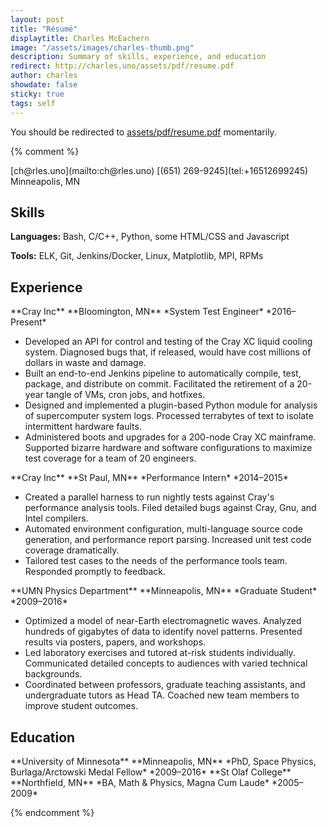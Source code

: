 ```yaml
---
layout: post
title: "Résumé"
displaytitle: Charles McEachern
image: "/assets/images/charles-thumb.png"
description: Summary of skills, experience, and education
redirect: http://charles.uno/assets/pdf/resume.pdf
author: charles
showdate: false
sticky: true
tags: self
---
```


You should be redirected to [assets/pdf/resume.pdf](http://charles.uno/assets/pdf/resume.pdf) momentarily.

{% comment %}

<span class="pool">
    <span class="floater">
        <i class="fas fa-envelope" aria-hidden="true"></i> [ch@rles.uno](mailto:ch@rles.uno)
    </span>
<!--
    <span class="floater">
        <i class="fa fa-link" aria-hidden="true"></i> [charles.uno](http://charles.uno)
    </span>
-->
<!--
    <span class="floater">
        <i class="fa fa-github" aria-hidden="true"></i> [`charles_uno`](https://github.com/charles-uno)
    </span>
-->
    <span class="floater">
        <i class="fa fa-phone" aria-hidden="true"></i> [(651) 269-9245](tel:+16512699245)
    </span>
    <span class="floater">
        <i class="fas fa-map-marker-alt" aria-hidden="true"></i> Minneapolis, MN
    </span>
</span>

## Skills

**Languages:** Bash, C/C++, Python, some HTML/CSS and Javascript

**Tools:** ELK, Git, Jenkins/Docker, Linux, Matplotlib, MPI, RPMs

## Experience

<span class="pool">
<span class="floater">
**Cray Inc**
</span>
<span class="floater">
**Bloomington, MN**
</span>
</span>
<span class="pool">
<span class="floater">
*System Test Engineer*
</span>
<span class="floater">
*2016–Present*
</span>
</span>

- Developed an API for control and testing of the Cray XC liquid cooling system. Diagnosed bugs that, if released, would have cost millions of dollars in waste and damage.
- Built an end-to-end Jenkins pipeline to automatically compile, test, package, and distribute on commit. Facilitated the retirement of a 20-year tangle of VMs, cron jobs, and hotfixes.
- Designed and implemented a plugin-based Python module for analysis of supercomputer system logs. Processed terrabytes of text to isolate intermittent hardware faults.
- Administered boots and upgrades for a 200-node Cray XC mainframe. Supported bizarre hardware and software configurations to maximize test coverage for a team of 20 engineers.

<span class="pool">
<span class="floater">
**Cray Inc**
</span>
<span class="floater">
**St Paul, MN**
</span>
</span>
<span class="pool">
<span class="floater">
*Performance Intern*
</span>
<span class="floater">
*2014–2015*
</span>
</span>

- Created a parallel harness to run nightly tests against Cray's performance analysis tools. Filed detailed bugs against Cray, Gnu, and Intel compilers.
- Automated environment configuration, multi-language source code generation, and performance report parsing. Increased unit test code coverage dramatically.
- Tailored test cases to the needs of the performance tools team. Responded promptly to feedback.

<span class="pool">
<span class="floater">
**UMN Physics Department**
</span>
<span class="floater">
**Minneapolis, MN**
</span>
</span>
<span class="pool">
<span class="floater">
*Graduate Student*
</span>
<span class="floater">
*2009–2016*
</span>
</span>

- Optimized a model of near-Earth electromagnetic waves. Analyzed hundreds of gigabytes of data to identify novel patterns. Presented results via posters, papers, and workshops.
- Led laboratory exercises and tutored at-risk students individually. Communicated detailed concepts to audiences with varied technical backgrounds.
- Coordinated between professors, graduate teaching assistants, and undergraduate tutors as Head TA. Coached new team members to improve student outcomes.

## Education

<span class="pool">
<span class="floater">
**University of Minnesota**
</span>
<span class="floater">
**Minneapolis, MN**
</span>
</span>
<span class="pool">
<span class="floater">
*PhD, Space Physics, Burlaga/Arctowski Medal Fellow*
</span>
<span class="floater">
*2009–2016*
</span>
</span>

<span class="pool">
<span class="floater">
**St Olaf College**
</span>
<span class="floater">
**Northfield, MN**
</span>
</span>
<span class="pool">
<span class="floater">
*BA, Math & Physics, Magna Cum Laude*
</span>
<span class="floater">
*2005–2009*
</span>
</span>

{% endcomment %}
